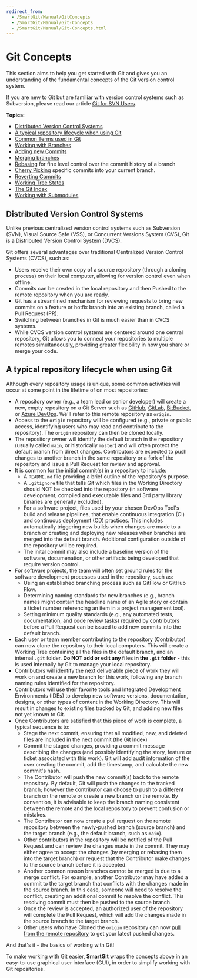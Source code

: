 ```yaml
---
redirect_from:
  - /SmartGit/Manual/GitConcepts
  - /SmartGit/Manual/Git-Concepts
  - /SmartGit/Manual/Git-Concepts.html
---
```


# Git Concepts

This section aims to help you get started with Git and gives you an understanding of the fundamental concepts of the Git version control system.

If you are new to Git but are familiar with version control systems such as Subversion, please read our article [Git for SVN Users](Git-for-SVN-users.md).

**Topics:**

- [Distributed Version Control Systems](#distributed-version-control-systems)
- [A typical repository lifecycle when using Git](#a-typical-repository-lifecycle-when-using-git)
- [Common Terms used in Git](CommonTerms.md)
- [Working with Branches](Branches.md)
- [Adding new Commits](Commits.md)
- [Merging branches](Merging.md)
- [Rebasing](Rebasing.md) for fine level control over the commit history of a branch
- [Cherry Picking](Cherry-Picking.md) specific commits into your current branch.
- [Reverting Commits](Reverting.md)
- [Working Tree States](Working-Tree-States.md)
- [The Git Index](The-Index.md)
- [Working with Submodules](Submodules.md)

## Distributed Version Control Systems

Unlike previous centralized version control systems such as Subversion (SVN), Visual Source Safe (VSS), or Concurrent Versions System (CVS), Git is a Distributed Version Control System (DVCS).

Git offers several advantages over traditional Centralized Version Control Systems (CVCS), such as:

- Users receive their own copy of a source repository (through a cloning process) on their local computer, allowing for version control even when offline.
- Commits can be created in the local repository and then Pushed to the remote repository when you are ready.
- Git has a streamlined mechanism for reviewing requests to bring new commits on a feature or hotfix branch into an existing branch, called a Pull Request (PR).
- Switching between branches in Git is much easier than in CVCS systems.
- While CVCS version control systems are centered around one central repository, Git allows you to connect your repositories to multiple remotes simultaneously, providing greater flexibility in how you share or merge your code.

## A typical repository lifecycle when using Git

Although every repository usage is unique, some common activities will occur at some point in the lifetime of on most repositories:

- A repository owner (e.g., a team lead or senior developer) will create a new, empty repository on a Git Server such as [GitHub](../Integrations/GitHub-integration.md), [GitLab](../Integrations/GitLab.md), [BitBucket](../Integrations/Bitbucket-integration.md), or [Azure DevOps](../Integrations/Azure-DevOps.md).
  We'll refer to this remote repository as `origin`.
- Access to the `origin` repository will be configured (e.g., private or public access, identifying users who may read and contribute to the repository). The `origin` repository can then be cloned locally.
- The repository owner will identify the default branch in the repository (usually called `main`, or historically `master`) and will often protect the default branch from direct changes. Contributors are expected to push changes to another branch in the same repository or a fork of the repository and issue a Pull Request for review and approval.
- It is common for the initial commit(s) in a repository to include:
    - A `README.md` file providing a brief outline of the repository's purpose.
    - A `.gitignore` file that tells Git which files in the Working Directory should NOT be checked into the repository (in software development, compiled and executable files and 3rd party library binaries are generally excluded).
    - For a software project, files used by your chosen DevOps Tool's build and release pipelines, that enable continuous integration (CI) and continuous deployment (CD) practices. This includes automatically triggering new builds when changes are made to a branch or creating and deploying new releases when branches are merged into the default branch. Additional configuration outside of the repository will be required.
    - The inital commit may also include a baseline version of the software, documenation, or other artifacts being developed that require version control.
- For software projects, the team will often set ground rules for the software development processes used in the repository, such as:
    - Using an established branching process such as GitFlow or GitHub Flow.
    - Determining naming standards for new branches (e.g., branch names might contain the headline name of an Agile story or contain a ticket number referencing an item in a project management tool).
    - Setting minimum quality standards (e.g., any automated tests, documentation, and code review tasks) required by contributors before a Pull Request can be issued to add new commits into the default branch.
- Each user or team member contributing to the repository (Contributor) can now clone the repository to their local computers. This will create a Working Tree containing all the files in the default branch, and an internal `.git` folder. **Do NOT add or edit any files in the `.git` folder** - this is used internally by Git to manage your local repository.
- Contributors will identify the next deliverable piece of work they will work on and create a new branch for this work, following any branch naming rules identified for the repository.
- Contributors will use their favorite tools and Integrated Development Environments (IDEs) to develop new software versions, documentation, designs, or other types of content in the Working Directory. This will result in changes to existing files tracked by Git, and adding new files not yet known to Git.
- Once Contributors are satisfied that this piece of work is complete, a typical sequence is to:
    - Stage the next commit, ensuring that all modified, new, and deleted files are included in the next commit (the Git Index)
    - Commit the staged changes, providing a commit message describing the changes (and possibly identifying the story, feature or ticket associated with this work). Git will add audit information of the user creating the commit, add the timestamp, and calculate the new commit's hash.
    - The Contributor will push the new commit(s) back to the remote repository. By default, Git will push the changes to the tracked branch; however the contributor can choose to push to a different branch on the remote or create a new branch on the remote. By convention, it is advisable to keep the branch naming consistent between the remote and the local repository to prevent confusion or mistakes.
    - The Contributor can now create a pull request on the remote repository between the newly-pushed branch (source branch) and the target branch (e.g., the default branch, such as `main`).
    - Other contributors in the repository will be notified of the Pull Request and can review the changes made in the commit. They may either agree to accept the changes (by merging or rebasing them into the target branch) or request that the Contributor make changes to the source branch before it is accepted.
    - Another common reason branches cannot be merged is due to a merge conflict. For example, another Contributor may have added a commit to the target branch that conflicts with the changes made in the source branch. In this case, someone will need to resolve the conflict, creating an additional commit to resolve the conflict. This resolving commit must then be pushed to the source branch.
    - Once the review is accepted, an authorized user of the repository will complete the Pull Request, which will add the changes made in the source branch to the target branch.
    - Other users who have Cloned the `origin` repository can now [pull from the remote repository](../GUI/Repository/Synchronizing-with-Remote-Repositories.md#pull) to get your latest pushed changes.

And that's it - the basics of working with Git!

To make working with Git easier, **SmartGit** wraps the concepts above in an easy-to-use graphical user interface (GUI), in order to simplify working with Git repositories.
